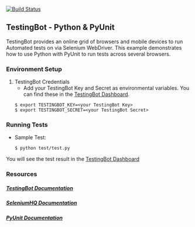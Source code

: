 [![Build Status](https://travis-ci.org/testingbot/testingbot_pyunit.svg?branch=master)](https://travis-ci.org/testingbot/testingbot_pyunit)

## TestingBot - Python & PyUnit

TestingBot provides an online grid of browsers and mobile devices to run Automated tests on via Selenium WebDriver.
This example demonstrates how to use Python with PyUnit to run tests across several browsers.

### Environment Setup

1. TestingBot Credentials
    * Add your TestingBot Key and Secret as environmental variables. You can find these in the [TestingBot Dashboard](https://testingbot.com/members/).
    ```
    $ export TESTINGBOT_KEY=<your TestingBot Key>
    $ export TESTINGBOT_SECRET=<your TestingBot Secret>
    ```

### Running Tests

* Sample Test:
    ```
    $ python test/test.py
    ```
You will see the test result in the [TestingBot Dashboard](https://testingbot.com/members/)

### Resources
##### [TestingBot Documentation](https://testingbot.com/support/)

##### [SeleniumHQ Documentation](http://www.seleniumhq.org/docs/)

##### [PyUnit Documentation](https://docs.python.org/3/library/unittest.html)
